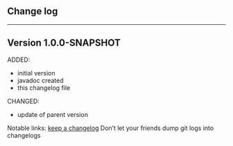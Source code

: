 ## Change log
----------------------

Version 1.0.0-SNAPSHOT
-------------

ADDED: 

- initial version
- javadoc created
- this changelog file

CHANGED:

- update of parent version


Notable links:
[keep a changelog](http://keepachangelog.com/en/1.0.0/) Don’t let your friends dump git logs into changelogs
